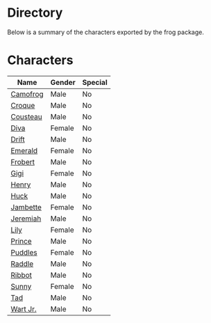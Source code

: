 # Directory
Below is a summary of the characters exported by the frog package.
# Characters
|Name|Gender|Special|
|---|---|---|
|[Camofrog](./character/frog/camofrog.go)|Male|No|
|[Croque](./character/frog/croque.go)|Male|No|
|[Cousteau](./character/frog/cousteau.go)|Male|No|
|[Diva](./character/frog/diva.go)|Female|No|
|[Drift](./character/frog/drift.go)|Male|No|
|[Emerald](./character/frog/emerald.go)|Female|No|
|[Frobert](./character/frog/frobert.go)|Male|No|
|[Gigi](./character/frog/gigi.go)|Female|No|
|[Henry](./character/frog/henry.go)|Male|No|
|[Huck](./character/frog/huck.go)|Male|No|
|[Jambette](./character/frog/jambette.go)|Female|No|
|[Jeremiah](./character/frog/jeremiah.go)|Male|No|
|[Lily](./character/frog/lily.go)|Female|No|
|[Prince](./character/frog/prince.go)|Male|No|
|[Puddles](./character/frog/puddles.go)|Female|No|
|[Raddle](./character/frog/raddle.go)|Male|No|
|[Ribbot](./character/frog/ribbot.go)|Male|No|
|[Sunny](./character/frog/sunny.go)|Female|No|
|[Tad](./character/frog/tad.go)|Male|No|
|[Wart Jr.](./character/frog/wartjr.go)|Male|No|
